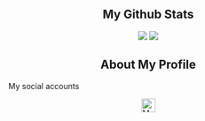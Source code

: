 <h2 align="center">My Github Stats</h2>
<p align="center"><img src="https://github-readme-stats.vercel.app/api?username=tunahan994&show_icons=true&theme=radical"/>
  <img src="https://github-readme-stats.vercel.app/api/top-langs/?username=tunahan994&langs_count=10&theme=radical&layout=compact"/></p>

<h2 align="center">About My Profile</h2>
<p align="center> I write code as a frontend developer, penetration tester and desktop application developer. The codes in my account consist of the codes I wrote during my projects or the tools I coded as a hobby. In addition to these, I also write writeups for challenges on some sites.</p>


<h2 align="center">My social accounts</h2>
<p align="center">
<a href="https://instagram.com/tunahanucar1933">
  <img src="https://www.vectorlogo.zone/logos/instagram/instagram-icon.svg" alt="My instagram profile" height="25" width="25" />
</a>
</p>
